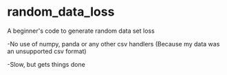 # random_data_loss
A beginner's code to generate random data set loss

-No use of numpy, panda or any other csv handlers (Because my data was an unsupported csv format)

-Slow, but gets things done
